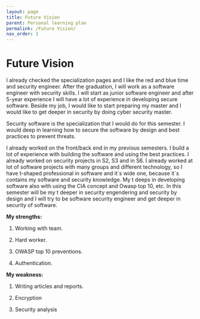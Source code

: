 ```yaml
---
layout: page
title: Future Vision
parent: Personal learning plan
permalink: /Future Vision/
nav_order: 1
---
```

# **Future Vision**

I already checked the specialization pages and I like the red and blue
time and security engineer. After the graduation, I will work as a
software engineer with security skills. I will start as junior software
engineer and after 5-year experience I will have a lot of experience in
developing secure software. Beside my job, I would like to start
preparing my master and I would like to get deeper in security by doing
cyber security master.

Security software is the specialization that I would do for this
semester. I would deep in learning how to secure the software by design
and best practices to prevent threats.

I already worked on the front/back end in my previous semesters. I build
a lot of experience with building the software and using the best
practices. I already worked on security projects in S2, S3 and in S6. I
already worked at lot of software projects with many groups and
different technology, so I have t-shaped professional in software and
it´s wide one, because it´s contains my software and security knowledge.
My t deeps in developing software also with using the CIA concept and
Owasp top 10, etc. In this semester will be my t deeper in security
engendering and security by design and I will try to be software
security engineer and get deeper in security of software.

**My strengths:**

1.  Working with team.

2.  Hard worker.

3.  OWASP top 10 preventions.

4.  Authentication.

**My weakness:**

1.  Writing articles and reports.

2.  Encryption 

3.  Security analysis
